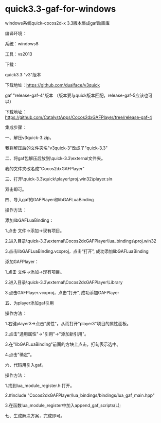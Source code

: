 # quick3.3-gaf-for-windows
windows系统quick-cocos2d-x 3.3版本集成gaf动画库

编译环境：
  
  系统：windows8
  
  工具：vs2013


下载：

  quick3.3 "v3"版本 
  
  下载地址：https://github.com/dualface/v3quick


  gaf "release-gaf-4"版本 （版本要与quick版本匹配，release-gaf-5应该也可以） 
  
  下载地址：https://github.com/CatalystApps/Cocos2dxGAFPlayer/tree/release-gaf-4


集成步骤：

一、解压v3quick-3.zip。 

  我将解压后的文件夹名"v3quick-3"改成了"quick-3.3"
  
二、将gaf包解压后放到\quick-3.3\external文件夹。 

  我的文件夹改名成"Cocos2dxGAFPlayer"
  
三、打开\quick-3.3\quick\player\proj.win32\player.sln

  双击即可。
  
四、导入gaf的GAFPlayer和libGAFLuaBinding

  操作方法：
  
  添加libGAFLuaBinding：
  
  1.点击 文件->添加->现有项目。
  
  2.进入目录\quick-3.3\external\Cocos2dxGAFPlayer\lua_bindings\proj.win32
  
  3.点击libGAFLuaBinding.vcxproj，点击“打开”, 成功添加libGAFLuaBinding
  
  添加GAFPlayer：
  
  1.点击 文件->添加->现有项目。
  
  2.进入目录\quick-3.3\external\Cocos2dxGAFPlayer\Library
  
  3.点击GAFPlayer.vcxproj，点击“打开”, 成功添加GAFPlayer
  
五、为player添加gaf引用

  操作方法：
  
  1.右键player3->点击"属性"，从而打开"player3"项目的属性面板。
  
  2.点击"通用属性"->"引用"->"添加新引用"。
  
  3.在"libGAFLuaBinding"前面的方块上点击，打勾表示选中。
  
  4.点击"确定"。
  
 六、代码用引入gaf。
 
  操作方法：
  
  1.找到lua_module_register.h 打开。
  
  2.#include "Cocos2dxGAFPlayer/lua_bindings/bindings/lua_gaf_main.hpp"
  
  3.在函数lua_module_register中加入append_gaf_scripts(L);
 
 七、生成解决方案，完成即可。
 
 
